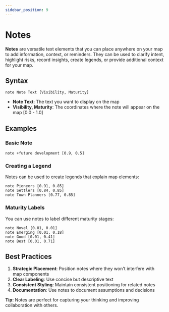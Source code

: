 ```yaml
---
sidebar_position: 9
---
```


# Notes

**Notes** are versatile text elements that you can place anywhere on your map to add information, context, or reminders. They can be used to clarify intent, highlight risks, record insights, create legends, or provide additional context for your map.

## Syntax

```text
note Note Text [Visibility, Maturity]
```

- **Note Text**: The text you want to display on the map
- **Visibility, Maturity**: The coordinates where the note will appear on the map [0.0 - 1.0]

## Examples

### Basic Note

```text
note +future development [0.9, 0.5]
```

### Creating a Legend

Notes can be used to create legends that explain map elements:

```text
note Pioneers [0.91, 0.85]
note Settlers [0.84, 0.85]
note Town Planners [0.77, 0.85]
```

### Maturity Labels

You can use notes to label different maturity stages:

```text
note Novel [0.01, 0.01]
note Emerging [0.01, 0.18]
note Good [0.01, 0.41]
note Best [0.01, 0.71]
```

## Best Practices

1. **Strategic Placement**: Position notes where they won't interfere with map components
2. **Clear Labeling**: Use concise but descriptive text
3. **Consistent Styling**: Maintain consistent positioning for related notes
4. **Documentation**: Use notes to document assumptions and decisions

**Tip:** Notes are perfect for capturing your thinking and improving collaboration with others.
